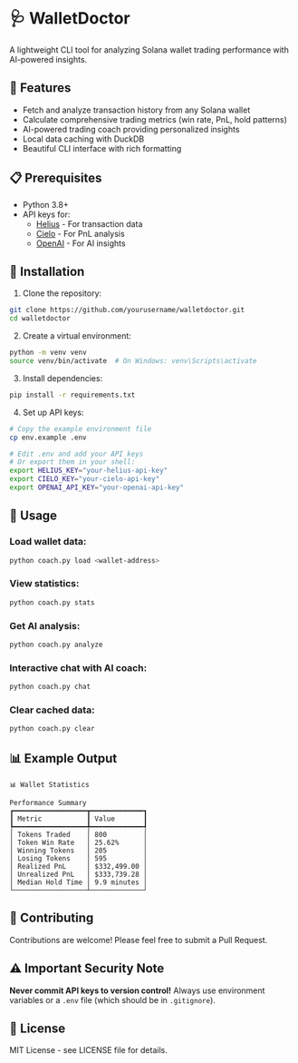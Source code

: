 # 🩺 WalletDoctor

A lightweight CLI tool for analyzing Solana wallet trading performance with AI-powered insights.

## 🚀 Features

- Fetch and analyze transaction history from any Solana wallet
- Calculate comprehensive trading metrics (win rate, PnL, hold patterns)
- AI-powered trading coach providing personalized insights
- Local data caching with DuckDB
- Beautiful CLI interface with rich formatting

## 📋 Prerequisites

- Python 3.8+
- API keys for:
  - [Helius](https://dev.helius.xyz/) - For transaction data
  - [Cielo](https://cielo.finance/) - For PnL analysis
  - [OpenAI](https://platform.openai.com/) - For AI insights

## 🔧 Installation

1. Clone the repository:
```bash
git clone https://github.com/yourusername/walletdoctor.git
cd walletdoctor
```

2. Create a virtual environment:
```bash
python -m venv venv
source venv/bin/activate  # On Windows: venv\Scripts\activate
```

3. Install dependencies:
```bash
pip install -r requirements.txt
```

4. Set up API keys:
```bash
# Copy the example environment file
cp env.example .env

# Edit .env and add your API keys
# Or export them in your shell:
export HELIUS_KEY="your-helius-api-key"
export CIELO_KEY="your-cielo-api-key"
export OPENAI_API_KEY="your-openai-api-key"
```

## 🎯 Usage

### Load wallet data:
```bash
python coach.py load <wallet-address>
```

### View statistics:
```bash
python coach.py stats
```

### Get AI analysis:
```bash
python coach.py analyze
```

### Interactive chat with AI coach:
```bash
python coach.py chat
```

### Clear cached data:
```bash
python coach.py clear
```

## 📊 Example Output

```
📊 Wallet Statistics

Performance Summary
┏━━━━━━━━━━━━━━━━━━┳━━━━━━━━━━━━━┓
┃ Metric           ┃ Value       ┃
┡━━━━━━━━━━━━━━━━━━╇━━━━━━━━━━━━━┩
│ Tokens Traded    │ 800         │
│ Token Win Rate   │ 25.62%      │
│ Winning Tokens   │ 205         │
│ Losing Tokens    │ 595         │
│ Realized PnL     │ $332,499.00 │
│ Unrealized PnL   │ $333,739.28 │
│ Median Hold Time │ 9.9 minutes │
└──────────────────┴─────────────┘
```

## 🤝 Contributing

Contributions are welcome! Please feel free to submit a Pull Request.

## ⚠️ Important Security Note

**Never commit API keys to version control!** Always use environment variables or a `.env` file (which should be in `.gitignore`).

## 📝 License

MIT License - see LICENSE file for details.
